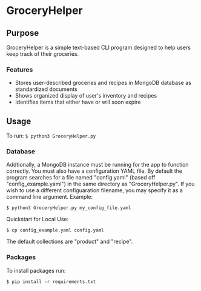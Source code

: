 # GroceryHelper

## Purpose
GroceryHelper is a simple text-based CLI program designed to help users keep track of their groceries.

### Features

- Stores user-described groceries and recipes in MongoDB database as standardized documents
- Shows organized display of user's inventory and recipes
- Identifies items that either have or will soon expire

## Usage
To run: `$ python3 GroceryHelper.py`

### Database
Addtionally, a MongoDB instance must be running for the app to function correctly. You must also have a configuration YAML file. By default the program searches for a file named "config.yaml" (based off "config_example.yaml") in the same directory as "GroceryHelper.py". If you wish to use a different configuaration filename, you may specify it as a command line argument. Example:

`$ python3 GroceryHelper.py my_config_file.yaml`

Quickstart for Local Use:

`$ cp config_example.yaml config.yaml`

The default collections are "product" and "recipe".

### Packages

To install packages run:

`$ pip install -r requirements.txt`
